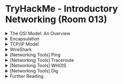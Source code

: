 #  TryHackMe - Introductory Networking (Room 013)

<details><summary>The OSI Model: An Overview</summary>
<p>

![](/Introductory%20Networking/images/osi.png)

The OSI (Open Systems Interconnection) model is a standardized model which is used to demonstrate the theory behind networking

In practice, it is the more compact TCP/IP model that real-world networking is based off but the OSI model is easier to get an initial understanding from

The OSI model consists of seven layers:

* Application
* Presentation
* Session
* Transport
* Network
* Data Link
* Physical

## Layer 7 - Application

The application layer essentially provides networking options to programs running on a PC. It works almost exclusively with applications, providing an interface for them to use in order to transmit data. When data is given to the application layer, it is passed down into the presentation layer

## Layer 6 - Presentation

The presentation layer receives data from the application layer. This data tends to be in a format that the application understands but not necessarily in a standardized format that could be understood by the application layer in the __receiving computer__

The presentation layer translates the data into a standardized format, as well as handles __encryption, compression__ or other __transformations__ to the data. With this complete, the data is passed down to the session layer

## Layer 5 - Session

When the session layer receives the correctly formatted data from the presentation layer, it looks to see if it can set up a connection with the other computer across the network. If it cannot, it sends back an error and the process goes no further. If a session can be established, then it is the job of the session layer to maintain it, as well as co-operate with the session layer of the remote computer in order to synchronize communications

The session layer is particularly important as the session that it creates is unique to the communication in question. This is what allows you to make multiple requests to different endpoints simultaenously without all the data getting mixed up

When the session layer has successfully logged a connection between the host and remote comptuer, the data is passed down to the transport layer

## Layer 4 - Transport

The transport layer servers numerous important functions. Its first purpose is to choose the protocol over which the data is to be transmitted. The two most common protocols in the transport layer are TCP and UDP

With TCP, the transmission is connection-based which means that a connection between the computers is established and maintained for the duration of the request. This allows for a reliable transmission, as the connection can be used to ensure that the packets ALL get to the right place. A TCP connection allows the two computers to remain in constant communication to ensure that the data is sent at an acceptable speed, and that any lost data is re-sent

With UDP, the opposite is true. Packets of data are eseentially thrown at the receiving computer - if it cannot keep up then that's its problem

This means that TCP would usually be chosen for situations where accuracy is favoured over speed (file transfers, loading a webpage, etc...) and UDP would be used in situations where speed is more important (video streaming)

With a protocol selected, the transport layer then divides the transmission up into bite-sized pieces - over TCP they are called __segments__ and over UDP they are called __datagrams__ - which makes it easire to transmit the message successfully


## Layer 3 - Network

The network layer is responsible for locating the destination of your request. For example, the Internet is a huge network; when you want to request information from a webpage, it is the network layer that takes the IP address for the page and figures out the best route to take.

At this stage, we are working with what is referred to as __Logical Addressing__  which are still software controlled. Logical addresses are used to provide order to networks, categorizing them and allowing us to properly sort them

The most common form of logical addressing is the IPv4 format - 192.168.1.1 for example

## Layer 2 - Data Link

The data link layer focuses on the __physical addressing__ of the transmission. It receives a packet from the network layer and adds in the physical MAC address of the receiving endpoint. Inside every network enabled computer is a Network Interface Card (NIC) which comes with a unique MAC (Media Access Control) address to identify it

MAC addresses are set by the manufacturer and literally burnt into the card - they cannot be changed but can be __spoofed__. When information is sent across a network, it is the physical address that is used to identify where exactly to send the information

Additionally, it is the job of the data link layer to present the data in a format suitable for transmission

The data link layer also servers an important function when it receives data, as it checks the received information to make sure that it has not been corrupted during transmission, which would well happen when the data is transmitted by layer 1

## Layer 1

The physical layer is right down to the hardware. This is where the electrical pulses that make up data transfer over a network are sent and received. It is the job of the physical layer to convert the binary data of the transmission into signals and transmit them across the network, as well as receiving incoming signals and converting them back into binary data

</p>
</details>

<details><summary>Encapsulation</summary>
<p>

![](/Introductory%20Networking/images/internet.png)

As the data is passed down each layer of the model, more information containing details specific to the layer in question is added on to the start of the transmission

The header added by the Network layer would include things like the source and destination IP addresses, and the header added by the Transport layer would include (amongst other things) information specific to the protocol being used

The data link layer also adds a piece on at the end of the transmission, which is used to verify that the data has not been corrupted on transmission - also has the added bonus of increased security, as the data cannot be intercepted and tampered with without breaking the trailer

The whole process is referred to as __encapsulation__ - the process by which data can be sent from one computer to another

![](/Introductory%20Networking/images/encap.png)

Notice that the encapsulated data is given a different name at different steps of the process. In layers 7, 6 and 5, the data is simply referred to as __data__

In the transport layer, the encapsulated data is referred to as a __segment__ or a __datagram__ depending on whether TCP or UDP has been selected.

At the network layer, the data is referred to as __packets__. When the packets get passed down to the Data Link layer, it becomes a __frame__ and by the time it is transmitted across a network, the frame is broken down into __bits__

When the message is received by the second computer, it reverses the process - starting at the physical layer and working up until it reaches the application layer, by stripping off the added information as it goes - referred to as __de-encapsulation__

Computers all follow the same process of encapsulation to send data and de-encapsulation upon receiving it

The process of encapsulation and de-encapsulation are very important - they give us a standardised method for sending data. All transmissions will consistently follow the same methodology, allowing any network enabled device to send a request to any other reachable device

</p>
</details>

<details><summary>TCP/IP Model</summary>
<p>
	
![](/Introductory%20Networking/images/tcpip.png)

The TCP/IP model serves as the basis for real-world networking. It consists of only four layers - Application, Transport, Internet and Network Interface

The two models layers match up something like this

![](/Introductory%20Networking/images/match.png)

Process of encapsulation and de-encapsulation work in exactly the same way with TCP/IP model

TCP/IP takes it names from the two most important suite of protocols - __Transmission Control Protocol__ that controls the flow of data between two endpoints and the __Internet Protocol__ which controls how packets are addresses and sent

TCP is a __connection based__ protocol. Before sending any data via TCP, you must first form a stable connection between two computers. Process off orming this connection is called the __three-way handshake__

When you attempt to make a connection, your computer first sends a special request to the remote server indicating that it wants to initialize a connection. This request contains something called a __SYN__ bit which makes first contact in starting the connection process

The server responds with a packet containing the SYN bit as well as another acknowledgement bit called __ACK__

Finally, your computer will send a packet that contains the ACK bit by itself, confirming that the connection has been setup successfully

With the 3-way handshake completed, data can be reliably transmitted between the two computers. Any data that is lost or corrupted on tranmissions is re-sent, leading to a connection which appears to be lossless

To begin with there was no standardisation - different manufacturers followed their own methodologies, and consequently systems made by different manufacturers were completely incompatible when it came to networking

The TCP/IP model was introduced by the American DoD in 1982 to provide a standard

Later, the OSI model was also introduced by the International Organization for Standardisation (ISO); however, it is mainly used as a more comprehensive guide for learning
</p>
</details>

<details><summary>WireShark</summary>
<p>
	
![](/Introductory%20Networking/images/wireshark.png)

Wireshark is a tool used to capture and analyzed packets of data going across a network

When you first load the packet into WireShark, you are given a list of captured data in the top window. In the bottom two windows, you are shown the data contained in each captured packet of data

![](/Introductory%20Networking/images/pcap1.png)

Looking at the first packet, there are 5 pieces of information:

* Frame 1 - this shows details from the __physical__ layer of the OSI model (Network Interface layer of the TCP/IP model): the size of the packet received in terms of bytes
* Ethernet II - shows the details from the __Data Link__ layer of the OSI model (Network interface layer of the TCP/IP model): the transmission medium (in this case Ethernet), as well as the source and destination MAC addresses of the request
* Internet Protocol Version 4 - shows details from the __Network Layer__ of the OSI model (Internet Layer of the TCP/IP model): the source and destination IP addresses of the requests
* Transmission Control Protocol - shows details from the __Transport Layer__ of the OSI and TCP/IP models: in this case, it tells us that the protocol was TCP along with other things
* HyperText Transfer Protocol - shows details from the __Application Layer__ of the OSI and TCP/IP models: specifically, this is a HTTP GET request which requests a web page from a remote server

![](/Introductory%20Networking/images/wireshark2.png)

</p>
</details>

<details><summary>[Networking Tools] Ping</summary>
<p>
	
![](/Introductory%20Networking/images/ping.png)

The ping command is used when we want to test whether a connection to a remote resource is possible

Ping works by using the ICMP protocol, which is one of the slightly less well-known TCP/IP protocols. The ICMP protocol works on the __Network__ layer of the OSI model, and thus the Internet layer of the TCP/IP model. Ping can also be used to determine the IP address of the server hosting a website (eg. google.com)

One of the big advantages of ping is that it is ubiquitous to any network enabled device. All operating systems support it out of the box and even most embedded devices can use ping

</p>
</details>

<details><summary>[Networking Tools] Traceroute</summary>
<p>
	
![](/Introductory%20Networking/images/trace.png)

The internet is made up of many different servers and end-points, all networked up to each other. This means that in order to get to the content you actually want you first need to go through a bunch of other servers. Traceroute allows you to see each of these connections - it allows you to see every intermediate step between your computer and the resource you requested

By default, traceroute operates using the same ICMP protocol that ping utilizes - this can be altered with switches

![](/Introductory%20Networking/images/traceroute.png)

</p>
</details>

<details><summary>[Networking Tools] WHOIS</summary>
<p>
	
![](/Introductory%20Networking/images/dns.png)

Domains are leased out by companies called Domain Registrars. If you want a domain, you go and register with a registar, then lease the domain for a certain length of time

WHOIS allows you to query who a domain name is registered to. In Europe, personal details are redacted; however, elsewhere you can potentially get a great deal of information

There is a [web version](https://www.whois.com/whois/) available

![](/Introductory%20Networking/images/whois.png)

Some information you can gather from WHOIS can be:

* The domain name
* The company that registered the domain
* The last renewal & when it's next due
* Information about nameservers

</p>
</details>

<details><summary>[Networking Tools] Dig</summary>
<p>
	
![](/Introductory%20Networking/images/web.png)

At the basic level, DNS allows us to ask a special server to give us the IP address of the website we are trying to access

The computer first sends a request to a special DNS server. The server would then go looking for the IP address for Google and send it back to us. Our computer could then send the request to the IP of the Google server

When you first make a request to a website, the first thing that your computer does is check its local cache to see if it is already got an IP address stored for the website; if it does not have it, it goes to the next stage

Assuming the address has not been found, your computer will then send a request to what is known as a __recursive DNS server__. These will automatically be known to the router on your network. Many ISPs maintain their own recursive servers, but companies such as Google and OpenDNS also control recursive servers - this is how your comptuer knows where to send the request for information: details for a recursive DNS server are stored in your router. These servers will also maintain a cache of results for popular domains; however, if the website you have requested is NOT stored in the cache, the recursive server will pass the request on to a __root name server__

There are 13 root name DNS servers in the world. The root name servers essentially keep track of the DNS servers in the next level down, choosing an appropriate one to redirect your request to. These lower level servers are called __Top-Level Domain servers__

__Top-Level Domain (TLD)__ servers are split up into extensions (.com, .co.uk, .edu). As with root name servers, TLD servers keep track of the next level down: __Authoritative name servers__. When a TLD server receives your request for information, the server passes it down to an appropriate Authoritative name server

__Authoritative name servers__ are used to store DNS records for domains directly. In other words, every domain in the world will have its DNS records stored on an authoritative name server somewhere - they are the source of information. When your request reaches the authoritative name server for the domain you are querying, it will send the relevant information back to you, allowing your computer to connect to the IP address behind the domain you requested

When you visit a website, this all happens automatically but we can also do it manually with a tool called `dig`. Dig allows us to manually query recursive DNS servers of our choice for information about domains

`dig <domain> @<dns-server-ip>`

![](/Introductory%20Networking/images/dig.png)

In summary, this tells us that we sent it one query and successfully received one full answer - which as expected contains the IP for the domain name we queried

Another interesting piece of information that dig gives us is the TTL (Time To Live) of the queried DNS record. The TTL of the record tells your computer when to stop considering the record as being valid (when it should request the data again). The TTL can be found in the second column of the answer section

![](/Introductory%20Networking/images/ttl.png)

The TTL is measured in seconds, so the record in the example will expire in 1 minute and 31 seconds

</p>
</details>

<details><summary>Further Reading</summary>
<p>
	
![](/Introductory%20Networking/images/reading.png)

If you want to expand your knowledge of networking theory, the [CISCO Self Study Guide by Steve McQuerry](https://www.amazon.co.uk/Interconnecting-Cisco-Network-Devices-ICND1/dp/1587054620/ref=sr_1_1?keywords=Interconnecting+Cisco+Network+Devices%2C+Part+1&qid=1583683766&sr=8-1) is a great resource to work from

Whilst it is designed as a study guide for the CCNA exam, the book serves equally well as a very rounded introduction to networking principles

</p>
</details>